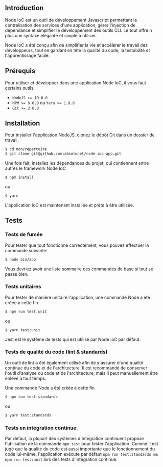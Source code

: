 ## Introduction

Node IoC est un outil de développement Javascript permettant la centralisation des services d'une application, gérer l'injection de dépendance et simplifier le développement des outils CLI. Le tout offre n plus une syntaxe élégante et simple à utiliser.

Node IoC a été conçu afin de simplifier la vie et accélérer le travail des développeurs, tout en gardant en tête la qualité du code, la testabilité et l'apprentissage facile.


## Prérequis

Pour utiliser et développer dans une application Node IoC, il vous faut certains outils.

- `NodeJS >= 10.0.0`
- `NPM >= 6.0.0` ou `Yarn >= 1.9.0`
- `Git >= 2.0.0`


## Installation

Pour installer l'application NodeJS, clonez le dépôt Git dans un dossier de travail.
```bash
$ cd mon/repertoire
$ git clone git@github.com:absolunet/node-ioc-app.git
```

Une fois fait, installez les dépendances du projet, qui contiennent entre autres le framework Node IoC

```bash
$ npm install
```
ou
```bash
$ yarn
```

L'application IoC est maintenant installée et prête à être utilisée.


## Tests

### Tests de fumée
Pour tester que tout fonctionne correctement, vous pouvez effectuer la commande suivante:

```bash
$ node bin/app
```

Vous devriez avoir une liste sommaire des commandes de base si tout se passe bien.


### Tests unitaires

Pour tester de manière unitaire l'application, une commande Node a été créée à cette fin.

```bash
$ npm run test:unit
```
ou
```bash
$ yarn test:unit
```

Jest est le système de tests qui est utilisé par Node IoC par défaut.


### Tests de qualité du code (lint & standards)

Un outil de lint a été également utilisé afin de s'assurer d'une qualité continue du code et de l'architecture. Il est recommandé de conserver l'outil d'analyse du code et de l'architecture, mais il peut manuellement être enlevé à tout temps.

Une commande Node a été créée à cette fin.

```bash
$ npm run test:standards
```
ou
```bash
$ yarn test:standards
```


### Tests en intégration continue.

Par défaut, la plupart des systèmes d'intégration continuent propose l'utilisation de la commande `npm test` pour tester l'application. Comme il est jugé que la qualité du code est aussi importante que le fonctionnement du code lui-même, l'application exécute par défaut `npm run test:standards && npm run test:unit` lors des tests d'intégration continue.